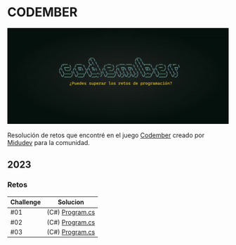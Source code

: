 # CODEMBER

![Codember](https://raw.githubusercontent.com/JotaEmePM/codember/master/images/codember.webp)

Resolución de retos que encontré en el juego [Codember](https://codember.dev/) creado por [Midudev](https://github.com/midudev/) para la comunidad.

## 2023

### Retos

| Challenge | Solucion                                        |
|-----------|-------------------------------------------------|
| #01       | (C#) [Program.cs](2023/CHALLENGE_01/Program.cs) |
| #02       | (C#) [Program.cs](2023/CHALLENGE_02/Program.cs) |
| #03       | (C#) [Program.cs](2023/CHALLENGE_03/Program.cs) |
